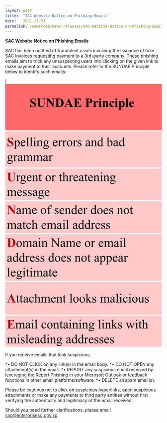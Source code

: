 ```yaml
---
layout: post
title:  "SAC-Website-Notice-on-Phishing-Emails"
date:   2021-11-23
permalink: /newsroom/news-releases/SAC-Website-Notice-on-Phishing-Emails
---
```


**SAC Website Notice on Phishing Emails**
 
SAC has been notified of fraudulent cases involving the issuance of fake SAC invoices requesting payment to a 3rd-party company. These phishing emails aim to trick any unsuspecting users into clicking on the given link to make payment to their accounts.
Please refer to the SUNDAE Principle below to identify such emails:

[![SUNDAE Principle](/images/press-release/photos/58D13F0A-340A-492B-A578-D57CAACE1A0A.jpeg)

If you receive emails that look suspicious:

*• DO NOT CLICK on any link(s) in the email body.
*• DO NOT OPEN any attachment(s) in the email.
*• REPORT any suspicious email received by leveraging the Report Phishing in your Microsoft Outlook or feedback functions in other email platforms/software.
*• DELETE all spam email(s).
 
Please be cautious not to click on suspicious hyperlinks, open suspicious attachments or make any payments to third party entities without first verifying the authenticity and legitimacy of the email received.
 
Should you need further clarifications, please email sac@enterprisesg.gov.sg.
 
